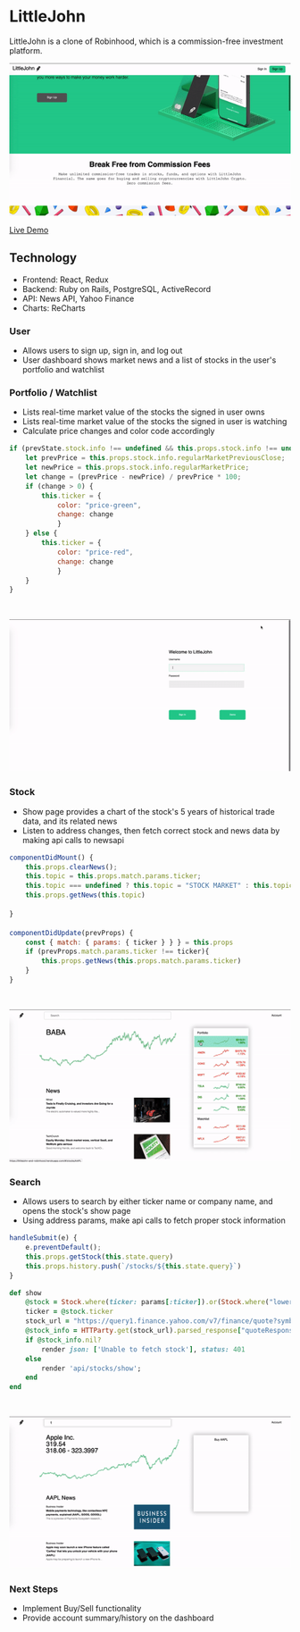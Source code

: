 # LittleJohn
LittleJohn is a clone of Robinhood, which is  a commission-free investment platform.

![Main](./readme/main.gif)

[Live Demo](https://littlejohn-and-robinhood.herokuapp.com/)

## Technology
* Frontend: React, Redux
* Backend: Ruby on Rails, PostgreSQL, ActiveRecord
* API: News API, Yahoo Finance
* Charts: ReCharts

### User
* Allows users to sign up, sign in, and log out
* User dashboard shows market news and a list of stocks in the user's portfolio and watchlist

### Portfolio / Watchlist
* Lists real-time market value of the stocks the signed in user owns
* Lists real-time market value of the stocks the signed in user is watching
* Calculate price changes and color code accordingly

``` javascript
if (prevState.stock.info !== undefined && this.props.stock.info !== undefined) {
    let prevPrice = this.props.stock.info.regularMarketPreviousClose;
    let newPrice = this.props.stock.info.regularMarketPrice;
    let change = (prevPrice - newPrice) / prevPrice * 100;
    if (change > 0) {
        this.ticker = { 
            color: "price-green",
            change: change
            }
    } else {
        this.ticker = { 
            color: "price-red",
            change: change
            }
    }
}
```
<br>

![portfolio](./readme/portfolio.gif)

### Stock 
* Show page provides a chart of the stock's 5 years of historical trade data, and its related news
* Listen to address changes, then fetch correct stock and news data by making api calls to newsapi

``` javascript
componentDidMount() {
    this.props.clearNews();
    this.topic = this.props.match.params.ticker;
    this.topic === undefined ? this.topic = "STOCK MARKET" : this.topic;
    this.props.getNews(this.topic)

}

componentDidUpdate(prevProps) {
    const { match: { params: { ticker } } } = this.props
    if (prevProps.match.params.ticker !== ticker){
        this.props.getNews(this.props.match.params.ticker)
    }
}
```
<br>

![show](./readme/show.gif)

### Search
* Allows users to search by either ticker name or company name, and opens the stock's show page
* Using address params, make api calls to fetch proper stock information

``` javascript
handleSubmit(e) {
    e.preventDefault();
    this.props.getStock(this.state.query)
    this.props.history.push(`/stocks/${this.state.query}`)
}
```
``` ruby
def show
    @stock = Stock.where(ticker: params[:ticker]).or(Stock.where("lower(name) like ?", "%#{params[:ticker]}%".downcase)).first
    ticker = @stock.ticker
    stock_url = "https://query1.finance.yahoo.com/v7/finance/quote?symbols=#{ticker}"
    @stock_info = HTTParty.get(stock_url).parsed_response["quoteResponse"]["result"][0]
    if @stock_info.nil?
        render json: ['Unable to fetch stock'], status: 401
    else
        render 'api/stocks/show';
    end
end
```

<br>

![search](./readme/search.gif)

### Next Steps
* Implement Buy/Sell functionality
* Provide account summary/history on the dashboard


